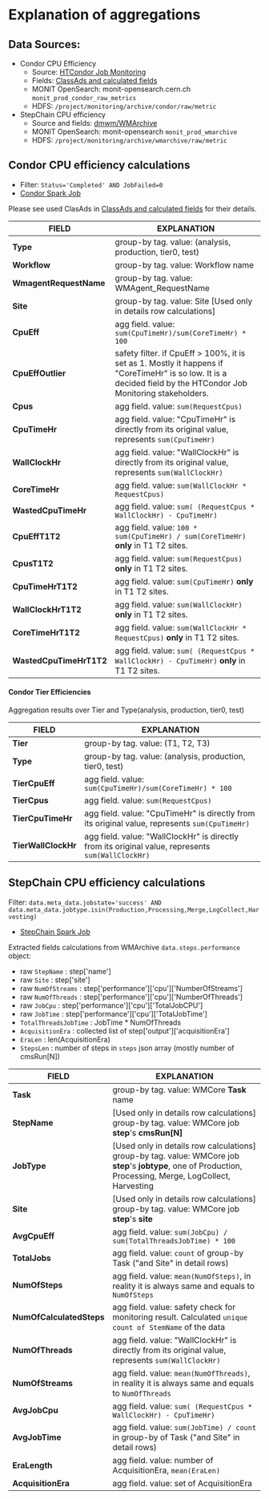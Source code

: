 # Explanation of aggregations

## Data Sources:

- Condor CPU Efficiency
    - Source: [HTCondor Job Monitoring](https://cmsmonit-docs.web.cern.ch/cms-htcondor-es/)
    - Fields: [ClassAds and calculated fields](https://cmsmonit-docs.web.cern.ch/cms-htcondor-es/cms-htcondor-es/)
    - MONIT OpenSearch: monit-opensearch.cern.ch `monit_prod_condor_raw_metrics`
    - HDFS: `/project/monitoring/archive/condor/raw/metric`
- StepChain CPU efficiency
    - Source and fields: [dmwm/WMArchive](https://github.com/dmwm/WMArchive)
    - MONIT OpenSearch: monit-opensearch `monit_prod_wmarchive`
    - HDFS: `/project/monitoring/archive/wmarchive/raw/metric`

## Condor CPU efficiency calculations

- Filter: `Status='Completed' AND JobFailed=0`
- [Condor Spark Job](../spark/cpueff_condor_goweb.py)

Please see used ClasAds
in [ClassAds and calculated fields](https://cmsmonit-docs.web.cern.ch/cms-htcondor-es/cms-htcondor-es/) for their
details.

| FIELD                   | EXPLANATION                                                                                                                                                      |
|-------------------------|------------------------------------------------------------------------------------------------------------------------------------------------------------------|
| **Type**                | group-by tag. value: (analysis, production, tier0, test)                                                                                                         |
| **Workflow**            | group-by tag. value: Workflow name                                                                                                                               |
| **WmagentRequestName**  | group-by tag. value: WMAgent_RequestName                                                                                                                         |
| **Site**                | group-by tag. value: Site [Used only in details row calculations]                                                                                                |
| **CpuEff**              | agg field. value: `sum(CpuTimeHr)/sum(CoreTimeHr) * 100`                                                                                                         |
| **CpuEffOutlier**       | safety filter. if CpuEff > 100%, it is set as 1. Mostly it happens if "CoreTimeHr" is so low. It is a decided field by the HTCondor Job Monitoring stakeholders. |
| **Cpus**                | agg field. value: `sum(RequestCpus)`                                                                                                                             |
| **CpuTimeHr**           | agg field. value: "CpuTimeHr" is directly from its original value, represents `sum(CpuTimeHr)`                                                                   |
| **WallClockHr**         | agg field. value: "WallClockHr" is directly from its original value, represents `sum(WallClockHr)`                                                               |
| **CoreTimeHr**          | agg field. value: `sum(WallClockHr * RequestCpus)`                                                                                                               |
| **WastedCpuTimeHr**     | agg field. value: `sum( (RequestCpus * WallClockHr) - CpuTimeHr)`                                                                                                |
| **CpuEffT1T2**          | agg field. value: `100 * sum(CpuTimeHr) / sum(CoreTimeHr)` **only** in T1 T2 sites.                                                                              |
| **CpusT1T2**            | agg field. value: `sum(RequestCpus)` **only** in T1 T2 sites.                                                                                                    |
| **CpuTimeHrT1T2**       | agg field. value: `sum(CpuTimeHr)` **only** in T1 T2 sites.                                                                                                      |
| **WallClockHrT1T2**     | agg field. value: `sum(WallClockHr)` **only** in T1 T2 sites.                                                                                                    |
| **CoreTimeHrT1T2**      | agg field. value: `sum(WallClockHr * RequestCpus)` **only** in T1 T2 sites.                                                                                      |
| **WastedCpuTimeHrT1T2** | agg field. value: `sum( (RequestCpus * WallClockHr) - CpuTimeHr)` **only** in T1 T2 sites.                                                                       |

#### Condor Tier Efficiencies

Aggregation results over Tier and Type(analysis, production, tier0, test)

| FIELD               | EXPLANATION                                                                                        |
|---------------------|----------------------------------------------------------------------------------------------------|
| **Tier**            | group-by tag. value: (T1, T2, T3)                                                                  |
| **Type**            | group-by tag. value: (analysis, production, tier0, test)                                           |
| **TierCpuEff**      | agg field. value: `sum(CpuTimeHr)/sum(CoreTimeHr) * 100`                                           |
| **TierCpus**        | agg field. value: `sum(RequestCpus)`                                                               |
| **TierCpuTimeHr**   | agg field. value: "CpuTimeHr" is directly from its original value, represents `sum(CpuTimeHr)`     |
| **TierWallClockHr** | agg field. value: "WallClockHr" is directly from its original value, represents `sum(WallClockHr)` |

## StepChain CPU efficiency calculations

Filter: `data.meta_data.jobstate='success' AND data.meta_data.jobtype.isin(Production,Processing,Merge,LogCollect,Harvesting)`

- [StepChain Spark Job](../spark/cpueff_stepchain_goweb.py)

Extracted fields calculations from WMArchive `data.steps.performance` object:

- raw `StepName` : step['name']
- raw `Site` : step['site']
- raw `NumOfStreams` : step['performance']['cpu']['NumberOfStreams']
- raw `NumOfThreads` : step['performance']['cpu']['NumberOfThreads']
- raw `JobCpu` : step['performance']['cpu']['TotalJobCPU']
- raw `JobTime` : step['performance']['cpu']['TotalJobTime']
- `TotalThreadsJobTime` : JobTime * NumOfThreads
- `AcquisitionEra` : collected list of step['output']['acquisitionEra']
- `EraLen` : len(AcquisitionEra)
- `StepsLen` : number of steps in `steps` json array (mostly number of cmsRun[N])

| FIELD                    | EXPLANATION                                                                                                                                                  |
|--------------------------|--------------------------------------------------------------------------------------------------------------------------------------------------------------|
| **Task**                 | group-by tag. value: WMCore **Task** name                                                                                                                    |
| **StepName**             | [Used only in details row calculations] group-by tag. value: WMCore job **step**'s **cmsRun[N]**                                                             |
| **JobType**              | [Used only in details row calculations] group-by tag. value: WMCore job **step**'s **jobtype**, one of Production, Processing, Merge, LogCollect, Harvesting |
| **Site**                 | [Used only in details row calculations] group-by tag. value: WMCore job **step**'s **site**                                                                  |
| **AvgCpuEff**            | agg field. value: `sum(JobCpu) / sum(TotalThreadsJobTime) * 100`                                                                                             |
| **TotalJobs**            | agg field. value: `count` of group-by Task ("and Site" in detail rows)                                                                                       |
| **NumOfSteps**           | agg field. value: `mean(NumOfSteps)`, in reality it is always same and equals to `NumOfSteps`                                                                |
| **NumOfCalculatedSteps** | agg field. value: safety check for monitoring result. Calculated `unique count of StemName` of the data                                                      |
| **NumOfThreads**         | agg field. value: "WallClockHr" is directly from its original value, represents `sum(WallClockHr)`                                                           |
| **NumOfStreams**         | agg field. value: `mean(NumOfThreads)`, in reality it is always same and equals to `NumOfThreads`                                                            |
| **AvgJobCpu**            | agg field. value: `sum( (RequestCpus * WallClockHr) - CpuTimeHr)`                                                                                            |
| **AvgJobTime**           | agg field. value: `sum(JobTime) / count` in group-by of Task ("and Site" in detail rows)                                                                     |
| **EraLength**            | agg field. value: number of AcquisitionEra, `mean(EraLen)`                                                                                                   |
| **AcquisitionEra**       | agg field. value: set of AcquisitionEra                                                                                                                      |
